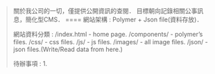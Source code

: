>關於我公司的一切，僅提供公開資訊的查閱．
>目標朝向記錄相關公事訊息，簡化型CMS．
====
>網站架構 : 
>Polymer + Json file(資料存放)．
>
>網站資料分類 : 
>/index.html - home page.
>/components/ - polymer’s files.
>/css/ - css files.
>/js/ - js files.
>/images/ - all image files.
>/json/ - json files.(Write/Read data from here.)
>
>待辦事項 : 
>1. 

